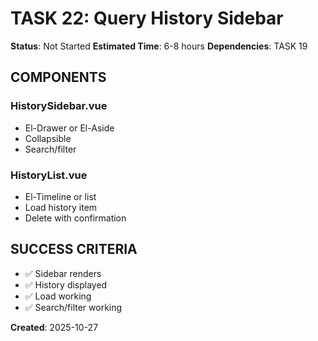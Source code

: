 # TASK 22: Query History Sidebar

**Status**: Not Started
**Estimated Time**: 6-8 hours
**Dependencies**: TASK 19

## COMPONENTS

### HistorySidebar.vue
- El-Drawer or El-Aside
- Collapsible
- Search/filter

### HistoryList.vue
- El-Timeline or list
- Load history item
- Delete with confirmation

## SUCCESS CRITERIA
- ✅ Sidebar renders
- ✅ History displayed
- ✅ Load working
- ✅ Search/filter working

**Created**: 2025-10-27
